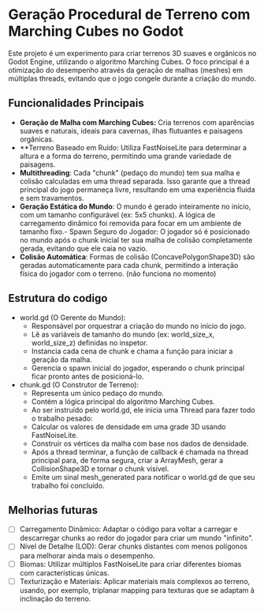 # Geração Procedural de Terreno com Marching Cubes no Godot

Este projeto é um experimento para criar terrenos 3D suaves e orgânicos no Godot Engine, utilizando o algoritmo Marching Cubes. O foco principal é a otimização do desempenho através da geração de malhas (meshes) em múltiplas threads, evitando que o jogo congele durante a criação do mundo.

## Funcionalidades Principais
- **Geração de Malha com Marching Cubes:** Cria terrenos com aparências suaves e naturais, ideais para cavernas, ilhas flutuantes e paisagens orgânicas.
- **Terreno Baseado em Ruído: Utiliza FastNoiseLite para determinar a altura e a forma do terreno, permitindo uma grande variedade de paisagens.
- **Multithreading**: Cada "chunk" (pedaço do mundo) tem sua malha e colisão calculadas em uma thread separada. Isso garante que a thread principal do jogo permaneça livre, resultando em uma experiência fluida e sem travamentos.
- **Geração Estática do Mundo**: O mundo é gerado inteiramente no início, com um tamanho configurável (ex: 5x5 chunks). A lógica de carregamento dinâmico foi removida para focar em um ambiente de tamanho fixo.- Spawn Seguro do Jogador: O jogador só é posicionado no mundo após o chunk inicial ter sua malha de colisão completamente gerada, evitando que ele caia no vazio.
- **Colisão Automática**: Formas de colisão (ConcavePolygonShape3D) são geradas automaticamente para cada chunk, permitindo a interação física do jogador com o terreno. (não funciona no momento)

## Estrutura do codigo
- world.gd (O Gerente do Mundo):
    - Responsável por orquestrar a criação do mundo no início do jogo.
    - Lê as variáveis de tamanho do mundo (ex: world_size_x, world_size_z) definidas no inspetor.
    - Instancia cada cena de chunk e chama a função para iniciar a geração da malha.
    - Gerencia o spawn inicial do jogador, esperando o chunk principal ficar pronto antes de posicioná-lo.
- chunk.gd (O Construtor de Terreno):
    - Representa um único pedaço do mundo.
    - Contém a lógica principal do algoritmo Marching Cubes.
    - Ao ser instruído pelo world.gd, ele inicia uma Thread para fazer todo o trabalho pesado:
    - Calcular os valores de densidade em uma grade 3D usando FastNoiseLite.
    - Construir os vértices da malha com base nos dados de densidade.
    - Após a thread terminar, a função de callback é chamada na thread principal para, de forma segura, criar a ArrayMesh, gerar a CollisionShape3D e tornar o chunk visível.
    - Emite um sinal mesh_generated para notificar o world.gd de que seu trabalho foi concluído.

## Melhorias futuras
- [ ] Carregamento Dinâmico: Adaptar o código para voltar a carregar e descarregar chunks ao redor do jogador para criar um mundo "infinito".
- [ ] Nível de Detalhe (LOD): Gerar chunks distantes com menos polígonos para melhorar ainda mais o desempenho.
- [ ] Biomas: Utilizar múltiplos FastNoiseLite para criar diferentes biomas com características únicas.
- [ ] Texturização e Materiais: Aplicar materiais mais complexos ao terreno, usando, por exemplo, triplanar mapping para texturas que se adaptam à inclinação do terreno.